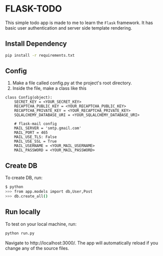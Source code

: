 # FLASK-TODO
This simple todo app is made to me to learn the `Flask` framework. It has basic user authentication and server side template rendering.

## Install Dependency
```bash
pip install -r requirements.txt
```

## Config
1. Make a file called config.py at the project's root directory.
2. Inside the file, make a class like this
```python3
class Config(object):
    SECRET_KEY = <YOUR_SECRET_KEY>
    RECAPTCHA_PUBLIC_KEY = <YOUR_RECAPTCHA_PUBLIC_KEY>
    RECAPTCHA_PRIVATE_KEY = <YOUR_RECAPTCHA_PRIVATE_KEY>
    SQLALCHEMY_DATABASE_URI = <YOUR_SQLALCHEMY_DATABASE_URI>

    # flask-mail config
    MAIL_SERVER = 'smtp.gmail.com'
    MAIL_PORT = 465
    MAIL_USE_TLS: False
    MAIL_USE_SSL = True
    MAIL_USERNAME = <YOUR_MAIL_USERNAME>
    MAIL_PASSWORD = <YOUR_MAIL_PASSWORD>
```

## Create DB
To create DB, run:
```bash
$ python
>>> from app.models import db,User,Post
>>> db.create_all()
```

## Run locally
To test on your local machine, run:
```bash
python run.py
```
Navigate to http://localhost:3000/. The app will automatically reload if you change any of the source files.
